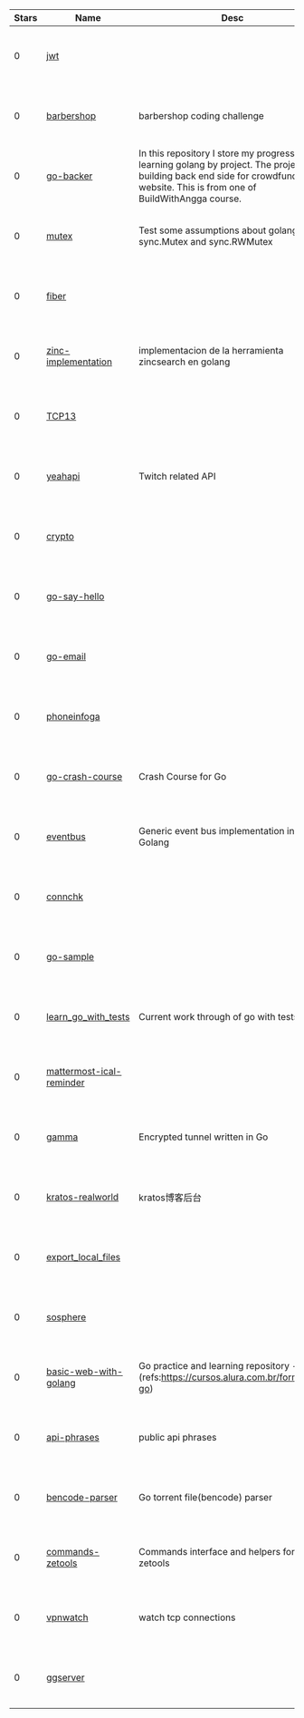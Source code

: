 | Stars | Name | Desc | Created | 
| ----- | ------- | ------------- | ------------- |
| 0 | [jwt](https://github.com/cassianotadaoyasumitsu/jwt) |  | 2022-10-03 00:52:59 +0000 UTC |
| 0 | [barbershop](https://github.com/codeliger/barbershop) | barbershop coding challenge | 2022-10-03 00:06:05 +0000 UTC |
| 0 | [go-backer](https://github.com/RahmatJ/go-backer) | In this repository I store my progress on learning golang by project. The project is building back end side for crowdfunding website. This is from one of BuildWithAngga course. | 2022-10-03 01:18:21 +0000 UTC |
| 0 | [mutex](https://github.com/Damien-B/mutex) | Test some assumptions about golang sync.Mutex and sync.RWMutex | 2022-10-03 00:44:09 +0000 UTC |
| 0 | [fiber](https://github.com/bbrombacher/fiber) |  | 2022-10-03 00:27:06 +0000 UTC |
| 0 | [zinc-implementation](https://github.com/imtrak/zinc-implementation) | implementacion de la herramienta zincsearch en golang | 2022-10-03 01:31:49 +0000 UTC |
| 0 | [TCP13](https://github.com/HenriqueHintz/TCP13) |  | 2022-10-03 00:27:01 +0000 UTC |
| 0 | [yeahapi](https://github.com/JoachimFlottorp/yeahapi) | Twitch related API | 2022-10-03 00:19:34 +0000 UTC |
| 0 | [crypto](https://github.com/handiism/crypto) |  | 2022-10-03 01:37:55 +0000 UTC |
| 0 | [go-say-hello](https://github.com/faridylnto/go-say-hello) |  | 2022-10-03 00:28:12 +0000 UTC |
| 0 | [go-email](https://github.com/cologic-ai/go-email) |  | 2022-10-03 01:09:27 +0000 UTC |
| 0 | [phoneinfoga](https://github.com/Classichack169/phoneinfoga) |  | 2022-10-03 01:09:29 +0000 UTC |
| 0 | [go-crash-course](https://github.com/makkasbed/go-crash-course) | Crash Course for Go | 2022-10-03 00:04:56 +0000 UTC |
| 0 | [eventbus](https://github.com/tylermmorton/eventbus) | Generic event bus implementation in Golang | 2022-10-03 00:18:11 +0000 UTC |
| 0 | [connchk](https://github.com/GalvinGao/connchk) |  | 2022-10-03 00:10:02 +0000 UTC |
| 0 | [go-sample](https://github.com/ikeda1729/go-sample) |  | 2022-10-03 01:14:19 +0000 UTC |
| 0 | [learn_go_with_tests](https://github.com/brettearle/learn_go_with_tests) | Current work through of go with tests | 2022-10-03 00:54:54 +0000 UTC |
| 0 | [mattermost-ical-reminder](https://github.com/dschemp/mattermost-ical-reminder) |  | 2022-10-03 00:47:54 +0000 UTC |
| 0 | [gamma](https://github.com/candyc1oud/gamma) | Encrypted tunnel written in Go | 2022-10-03 00:40:15 +0000 UTC |
| 0 | [kratos-realworld](https://github.com/mmlzhang/kratos-realworld) | kratos博客后台 | 2022-10-03 01:07:58 +0000 UTC |
| 0 | [export_local_files](https://github.com/snxl/export_local_files) |  | 2022-10-03 01:04:31 +0000 UTC |
| 0 | [sosphere](https://github.com/marcmaliar/sosphere) |  | 2022-10-03 00:59:41 +0000 UTC |
| 0 | [basic-web-with-golang](https://github.com/jcqueiroz/basic-web-with-golang) | Go practice and learning repository - (refs:https://cursos.alura.com.br/formacao-go) | 2022-10-03 00:18:22 +0000 UTC |
| 0 | [api-phrases](https://github.com/luispfcanales/api-phrases) | public  api phrases | 2022-10-03 01:07:39 +0000 UTC |
| 0 | [bencode-parser](https://github.com/eddogola/bencode-parser) | Go torrent file(bencode) parser | 2022-10-03 00:24:29 +0000 UTC |
| 0 | [commands-zetools](https://github.com/tejzpr/commands-zetools) | Commands interface and helpers for zetools | 2022-10-03 00:12:53 +0000 UTC |
| 0 | [vpnwatch](https://github.com/kalikaneko/vpnwatch) | watch tcp connections | 2022-10-03 00:15:07 +0000 UTC |
| 0 | [ggserver](https://github.com/MintyImpetus/ggserver) |  | 2022-10-03 00:12:17 +0000 UTC |

